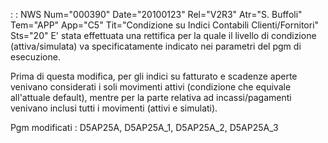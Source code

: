  :  : NWS Num="000390" Date="20100123" Rel="V2R3" Atr="S. Buffoli" Tem="APP" App="C5" Tit="Condizione su Indici Contabili Clienti/Fornitori" Sts="20"
E' stata effettuata una rettifica per la quale il livello di condizione (attiva/simulata) va specificatamente indicato nei parametri del pgm di esecuzione.

Prima di questa modifica, per gli indici su fatturato e scadenze aperte venivano considerati i soli
movimenti attivi (condizione che equivale all'attuale default), mentre per la parte relativa ad incassi/pagamenti venivano inclusi tutti i movimenti (attivi e simulati).

Pgm modificati :  D5AP25A, D5AP25A_1, D5AP25A_2, D5AP25A_3
